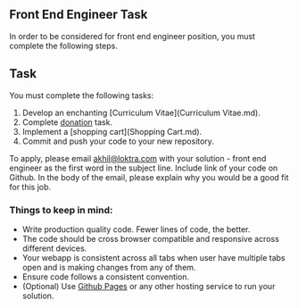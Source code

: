 ## Front End Engineer Task

In order to be considered for front end engineer position, you must complete the following steps.

## Task

You must complete the following tasks:

1. Develop an enchanting [Curriculum Vitae](Curriculum Vitae.md).
2. Complete [donation](Donate.md) task.
3. Implement a [shopping cart](Shopping Cart.md).
4. Commit and push your code to your new repository.

To apply, please email akhil@loktra.com with your solution - front end engineer as the first word in the subject line. Include link of your code on Github. In the body of the email, please explain why you would be a good fit for this job.


### Things to keep in mind:

* Write production quality code. Fewer lines of code, the better.
* The code should be cross browser compatible and responsive across different devices.
* Your webapp is consistent across all tabs when user have multiple tabs open and is making changes from any of them.
* Ensure code follows a consistent convention.
* (Optional) Use [Github Pages](https://help.github.com/articles/what-is-github-pages/) or any other hosting service to run your solution.
